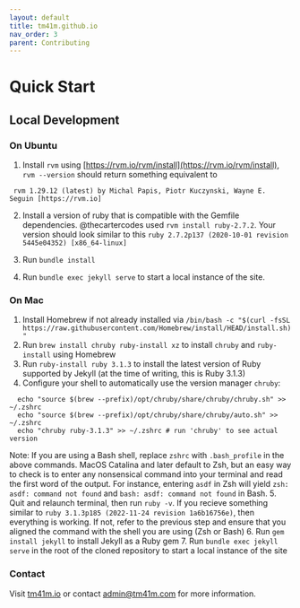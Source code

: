 ```yaml
---
layout: default
title: tm41m.github.io
nav_order: 3
parent: Contributing
---
```


# Quick Start

## Local Development

### On Ubuntu
  1. Install `rvm` using [https://rvm.io/rvm/install](https://rvm.io/rvm/install), `rvm --version` should return something equivalent to
  ```
   rvm 1.29.12 (latest) by Michal Papis, Piotr Kuczynski, Wayne E. Seguin [https://rvm.io]
  ```

  2. Install a version of ruby that is compatible with the Gemfile dependencies. @thecartercodes used `rvm install ruby-2.7.2`.
  Your version should look similar to this `ruby 2.7.2p137 (2020-10-01 revision 5445e04352) [x86_64-linux]`

  3. Run `bundle install`

  4. Run `bundle exec jekyll serve` to start a local instance of the site.

### On Mac
  1. Install Homebrew if not already installed via `/bin/bash -c "$(curl -fsSL https://raw.githubusercontent.com/Homebrew/install/HEAD/install.sh)"`
  2. Run `brew install chruby ruby-install xz` to install `chruby` and `ruby-install` using Homebrew
  3. Run `ruby-install ruby 3.1.3` to install the latest version of Ruby supported by Jekyll (at the time of writing, this is Ruby 3.1.3)
  4. Configure your shell to automatically use the version manager `chruby`:
  ```
    echo "source $(brew --prefix)/opt/chruby/share/chruby/chruby.sh" >> ~/.zshrc
    echo "source $(brew --prefix)/opt/chruby/share/chruby/auto.sh" >> ~/.zshrc
    echo "chruby ruby-3.1.3" >> ~/.zshrc # run 'chruby' to see actual version
  ```
  Note: If you are using a Bash shell, replace `zshrc` with `.bash_profile` in the above commands. MacOS Catalina and later default to Zsh, but an easy way to check is to enter any nonsensical command into your terminal and read the first word of the output. For instance, entering `asdf` in Zsh will yield 
  `zsh: asdf: command not found` and `bash: asdf: command not found` in Bash.
  5. Quit and relaunch terminal, then run `ruby -v`. If you recieve something similar to `ruby 3.1.3p185 (2022-11-24 revision 1a6b16756e)`, then everything is working. If not, refer to the previous step and ensure that you aligned the command with the shell you are using (Zsh or Bash)
  6. Run `gem install jekyll` to install Jekyll as a Ruby gem 
  7. Run `bundle exec jekyll serve` in the root of the cloned repository to start a local instance of the site

### Contact

Visit [tm41m.io](tm41m.io) or contact admin@tm41m.com for more information.